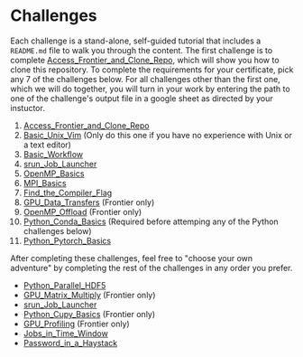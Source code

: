 

# Challenges

Each challenge is a stand-alone, self-guided tutorial that includes a `README.md` file to walk you through the content. The first challenge is to complete [Access_Frontier_and_Clone_Repo](Access_Frontier_and_Clone_Repo), which will show you how to clone this repository. To complete the requirements for your certificate,
pick any 7 of the challenges below. For all challenges other than the first one, which we will do together, you will turn in your work by entering the path to one of the challenge's output file in a google sheet as directed by your instuctor.  

1. [Access_Frontier_and_Clone_Repo](Access_Frontier_and_Clone_Repo) 
2. [Basic_Unix_Vim](Basic_Unix_Vim) (Only do this one if you have no experience with Unix or a text editor) 
3. [Basic_Workflow](Basic_Workflow)
4. [srun_Job_Launcher](srun_Job_Launcher)
5. [OpenMP_Basics](OpenMP_Basics)
6. [MPI_Basics](MPI_Basics)
7. [Find_the_Compiler_Flag](Find_the_Compiler_Flag)
8. [GPU_Data_Transfers](GPU_Data_Transfers) (Frontier only)
9. [OpenMP_Offload](OpenMP_Offload) (Frontier only) 
10. [Python_Conda_Basics](Python_Conda_Basics) (Required before attemping any of the Python challenges below)
11. [Python_Pytorch_Basics](Python_Pytorch_Basics)

After completing these challenges, feel free to "choose your own adventure" by completing the rest of the challenges in any order you prefer.

- [Python_Parallel_HDF5](Python_Parallel_HDF5)
- [GPU_Matrix_Multiply](GPU_Matrix_Multiply) (Frontier only) 
- [srun_Job_Launcher](srun_Job_Launcher)
- [Python_Cupy_Basics](Python_Cupy_Basics) (Frontier only) 
- [GPU_Profiling](GPU_Profiling) (Frontier only) 
- [Jobs_in_Time_Window](Jobs_in_Time_Window)
- [Password_in_a_Haystack](Password_in_a_Haystack)
